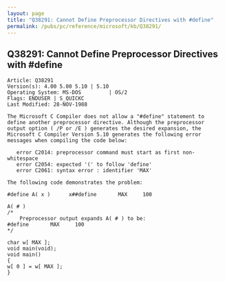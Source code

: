 ```yaml
---
layout: page
title: "Q38291: Cannot Define Preprocessor Directives with #define"
permalink: /pubs/pc/reference/microsoft/kb/Q38291/
---
```


## Q38291: Cannot Define Preprocessor Directives with #define

	Article: Q38291
	Version(s): 4.00 5.00 5.10 | 5.10
	Operating System: MS-DOS         | OS/2
	Flags: ENDUSER | S_QUICKC
	Last Modified: 28-NOV-1988
	
	The Microsoft C Compiler does not allow a "#define" statement to
	define another preprocessor directive. Although the preprocessor
	output option ( /P or /E ) generates the desired expansion, the
	Microsoft C Compiler Version 5.10 generates the following error
	messages when compiling the code below:
	
	   error C2014: preprocessor command must start as first non-whitespace
	   error C2054: expected '(' to follow 'define'
	   error C2061: syntax error : identifier 'MAX'
	
	The following code demonstrates the problem:
	
	#define A( x )      x##define       MAX     100
	
	A( # )
	/*
	    Preprocessor output expands A( # ) to be:
	#define       MAX     100
	*/
	
	char w[ MAX ];
	void main(void);
	void main()
	{
	w[ 0 ] = w[ MAX ];
	}
